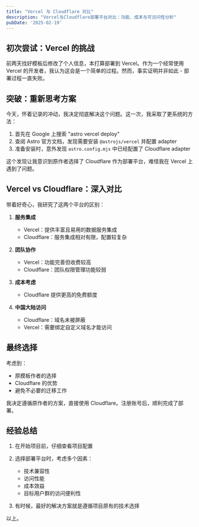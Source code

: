 ```yaml
---
title: "Vercel 与 Cloudflare 对比"
description: "Vercel与Cloudflare部署平台对比：功能、成本与可访问性分析"
pubDate: '2025-02-19'
---
```


## 初次尝试：Vercel 的挑战

前两天找好模板后修改了个人信息，本打算部署到 Vercel。作为一个经常使用 Vercel 的开发者，我认为这会是一个简单的过程。然而，事实证明并非如此 - 部署过程一直失败。

## 突破：重新思考方案

今天，怀着记录的冲动，我决定彻底解决这个问题。这一次，我采取了更系统的方法：

1. 首先在 Google 上搜索 "astro vercel deploy"
2. 查阅 Astro 官方文档，发现需要安装 `@astrojs/vercel` 并配置 adapter
3. 准备安装时，意外发现 `astro.config.mjs` 中已经配置了 Cloudflare adapter

这个发现让我意识到原作者选择了 Cloudflare 作为部署平台，难怪我在 Vercel 上遇到了问题。

## Vercel vs Cloudflare：深入对比

带着好奇心，我研究了这两个平台的区别：

1. **服务集成**
   - Vercel：提供丰富且易用的数据服务集成
   - Cloudflare：服务集成相对有限，配置较复杂

2. **团队协作**
   - Vercel：功能完善但收费较高
   - Cloudflare：团队权限管理功能较弱

3. **成本考虑**
   - Cloudflare 提供更高的免费额度
   
4. **中国大陆访问**
   - Cloudflare：域名未被屏蔽
   - Vercel：需要绑定自定义域名才能访问

## 最终选择

考虑到：
- 原模板作者的选择
- Cloudflare 的优势
- 避免不必要的迁移工作

我决定遵循原作者的方案，直接使用 Cloudflare。注册账号后，顺利完成了部署。

## 经验总结

1. 在开始项目前，仔细查看项目配置
2. 选择部署平台时，考虑多个因素：
   - 技术兼容性
   - 访问性能
   - 成本效益
   - 目标用户群的访问便利性

3. 有时候，最好的解决方案就是遵循项目原有的技术选择

以上。
